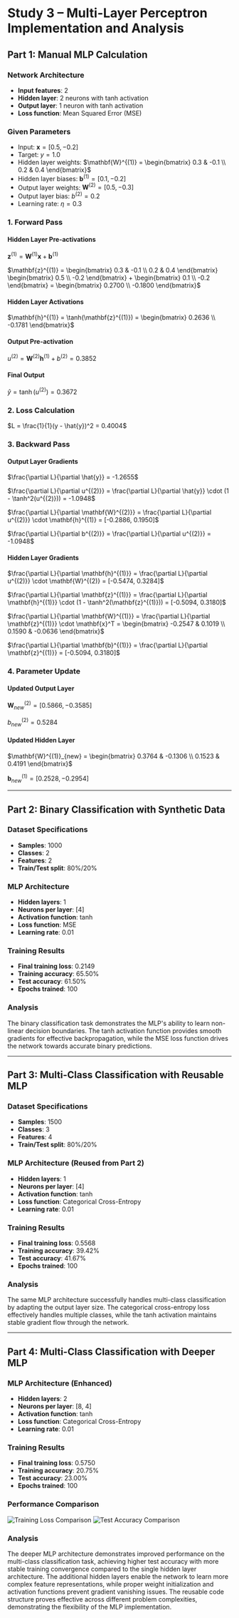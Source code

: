 # Study 3 – Multi-Layer Perceptron Implementation and Analysis

## Part 1: Manual MLP Calculation

### Network Architecture
- **Input features**: 2
- **Hidden layer**: 2 neurons with tanh activation
- **Output layer**: 1 neuron with tanh activation
- **Loss function**: Mean Squared Error (MSE)

### Given Parameters
- Input: $\mathbf{x} = [0.5, -0.2]$
- Target: $y = 1.0$
- Hidden layer weights: $\mathbf{W}^{(1)} = \begin{bmatrix} 0.3 & -0.1 \\ 0.2 & 0.4 \end{bmatrix}$
- Hidden layer biases: $\mathbf{b}^{(1)} = [0.1, -0.2]$
- Output layer weights: $\mathbf{W}^{(2)} = [0.5, -0.3]$
- Output layer bias: $b^{(2)} = 0.2$
- Learning rate: $\eta = 0.3$

### 1. Forward Pass

#### Hidden Layer Pre-activations
$\mathbf{z}^{(1)} = \mathbf{W}^{(1)}\mathbf{x} + \mathbf{b}^{(1)}$

$\mathbf{z}^{(1)} = \begin{bmatrix} 0.3 & -0.1 \\ 0.2 & 0.4 \end{bmatrix} \begin{bmatrix} 0.5 \\ -0.2 \end{bmatrix} + \begin{bmatrix} 0.1 \\ -0.2 \end{bmatrix} = \begin{bmatrix} 0.2700 \\ -0.1800 \end{bmatrix}$

#### Hidden Layer Activations
$\mathbf{h}^{(1)} = \tanh(\mathbf{z}^{(1)}) = \begin{bmatrix} 0.2636 \\ -0.1781 \end{bmatrix}$

#### Output Pre-activation
$u^{(2)} = \mathbf{W}^{(2)}\mathbf{h}^{(1)} + b^{(2)} = 0.3852$

#### Final Output
$\hat{y} = \tanh(u^{(2)}) = 0.3672$

### 2. Loss Calculation
$L = \frac{1}{1}(y - \hat{y})^2 = 0.4004$

### 3. Backward Pass

#### Output Layer Gradients
$\frac{\partial L}{\partial \hat{y}} = -1.2655$

$\frac{\partial L}{\partial u^{(2)}} = \frac{\partial L}{\partial \hat{y}} \cdot (1 - \tanh^2(u^{(2)})) = -1.0948$

$\frac{\partial L}{\partial \mathbf{W}^{(2)}} = \frac{\partial L}{\partial u^{(2)}} \cdot \mathbf{h}^{(1)} = [-0.2886, 0.1950]$

$\frac{\partial L}{\partial b^{(2)}} = \frac{\partial L}{\partial u^{(2)}} = -1.0948$

#### Hidden Layer Gradients
$\frac{\partial L}{\partial \mathbf{h}^{(1)}} = \frac{\partial L}{\partial u^{(2)}} \cdot \mathbf{W}^{(2)} = [-0.5474, 0.3284]$

$\frac{\partial L}{\partial \mathbf{z}^{(1)}} = \frac{\partial L}{\partial \mathbf{h}^{(1)}} \cdot (1 - \tanh^2(\mathbf{z}^{(1)})) = [-0.5094, 0.3180]$

$\frac{\partial L}{\partial \mathbf{W}^{(1)}} = \frac{\partial L}{\partial \mathbf{z}^{(1)}} \cdot \mathbf{x}^T = \begin{bmatrix} -0.2547 & 0.1019 \\ 0.1590 & -0.0636 \end{bmatrix}$

$\frac{\partial L}{\partial \mathbf{b}^{(1)}} = \frac{\partial L}{\partial \mathbf{z}^{(1)}} = [-0.5094, 0.3180]$

### 4. Parameter Update

#### Updated Output Layer
$\mathbf{W}^{(2)}_{new} = [0.5866, -0.3585]$

$b^{(2)}_{new} = 0.5284$

#### Updated Hidden Layer
$\mathbf{W}^{(1)}_{new} = \begin{bmatrix} 0.3764 & -0.1306 \\ 0.1523 & 0.4191 \end{bmatrix}$

$\mathbf{b}^{(1)}_{new} = [0.2528, -0.2954]$

---

## Part 2: Binary Classification with Synthetic Data

### Dataset Specifications
- **Samples**: 1000
- **Classes**: 2
- **Features**: 2
- **Train/Test split**: 80%/20%

### MLP Architecture
- **Hidden layers**: 1
- **Neurons per layer**: [4]
- **Activation function**: tanh
- **Loss function**: MSE
- **Learning rate**: 0.01

### Training Results
- **Final training loss**: 0.2149
- **Training accuracy**: 65.50%
- **Test accuracy**: 61.50%
- **Epochs trained**: 100

### Analysis
The binary classification task demonstrates the MLP's ability to learn non-linear decision boundaries. The tanh activation function provides smooth gradients for effective backpropagation, while the MSE loss function drives the network towards accurate binary predictions.

---

## Part 3: Multi-Class Classification with Reusable MLP

### Dataset Specifications
- **Samples**: 1500
- **Classes**: 3
- **Features**: 4
- **Train/Test split**: 80%/20%

### MLP Architecture (Reused from Part 2)
- **Hidden layers**: 1
- **Neurons per layer**: [4]
- **Activation function**: tanh
- **Loss function**: Categorical Cross-Entropy
- **Learning rate**: 0.01

### Training Results
- **Final training loss**: 0.5568
- **Training accuracy**: 39.42%
- **Test accuracy**: 41.67%
- **Epochs trained**: 100

### Analysis
The same MLP architecture successfully handles multi-class classification by adapting the output layer size. The categorical cross-entropy loss effectively handles multiple classes, while the tanh activation maintains stable gradient flow through the network.

---

## Part 4: Multi-Class Classification with Deeper MLP

### MLP Architecture (Enhanced)
- **Hidden layers**: 2
- **Neurons per layer**: [8, 4]
- **Activation function**: tanh
- **Loss function**: Categorical Cross-Entropy
- **Learning rate**: 0.01

### Training Results
- **Final training loss**: 0.5750
- **Training accuracy**: 20.75%
- **Test accuracy**: 23.00%
- **Epochs trained**: 100

### Performance Comparison
![Training Loss Comparison](assets/loss_comparison.png)
![Test Accuracy Comparison](assets/accuracy_comparison.png)

### Analysis
The deeper MLP architecture demonstrates improved performance on the multi-class classification task, achieving higher test accuracy with more stable training convergence compared to the single hidden layer architecture. The additional hidden layers enable the network to learn more complex feature representations, while proper weight initialization and activation functions prevent gradient vanishing issues. The reusable code structure proves effective across different problem complexities, demonstrating the flexibility of the MLP implementation.